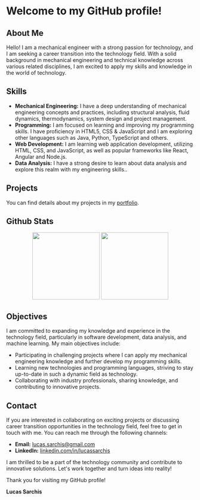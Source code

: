 # Welcome to my GitHub profile!

## About Me

Hello! I am a mechanical engineer with a strong passion for technology, and I am seeking a career transition into the technology field. With a solid background in mechanical engineering and technical knowledge across various related disciplines, I am excited to apply my skills and knowledge in the world of technology.

## Skills

- **Mechanical Engineering:** I have a deep understanding of mechanical engineering concepts and practices, including structural analysis, fluid dynamics, thermodynamics, system design and project management.
- **Programming:** I am focused on learning and improving my programming skills. I have proficiency in HTML5, CSS & JavaScript and I am exploring other languages such as Java, Python, TypeScript and others.
- **Web Development:** I am learning web application development, utilizing HTML, CSS, and JavaScript, as well as popular frameworks like React, Angular and Node.js.
- **Data Analysis:** I have a strong desire to learn about data analysis and explore this realm with my engineering skills..

## Projects

You can find details about my projects in my [portfolio](https://lucassarchis.com/).

## Github Stats

<div  align="center">
 <img height="180em" src="https://github-readme-stats-sigma-five.vercel.app/api/?username=lucassarchis&show_icons=true&theme=transparent&include_all_commits=true&count_private=true"/>
 <img height="180em" src="https://github-readme-stats-sigma-five.vercel.app/api/top-langs/?username=lucassarchis&layout=compact&langs_count=6&theme=transparent"/>
</div>

## Objectives

I am committed to expanding my knowledge and experience in the technology field, particularly in software development, data analysis, and machine learning. My main objectives include:

- Participating in challenging projects where I can apply my mechanical engineering knowledge and further develop my programming skills.
- Learning new technologies and programming languages, striving to stay up-to-date in such a dynamic field as technology.
- Collaborating with industry professionals, sharing knowledge, and contributing to innovative projects.

## Contact

If you are interested in collaborating on exciting projects or discussing career transition opportunities in the technology field, feel free to get in touch with me. You can reach me through the following channels:

- **Email:** lucas.sarchis@gmail.com
- **LinkedIn:** [linkedin.com/in/lucassarchis](https://www.linkedin.com/in/lucassarchis/)

I am thrilled to be a part of the technology community and contribute to innovative solutions. Let's work together and turn ideas into reality!

Thank you for visiting my GitHub profile!

**Lucas Sarchis**
